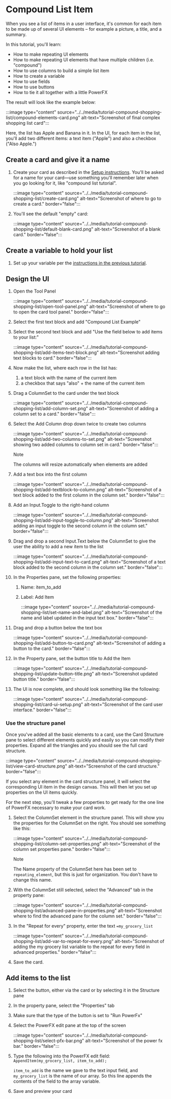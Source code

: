 # Compound List Item

When you see a list of items in a user interface, it's common for each item to be made up of several UI elements – for example a picture, a title, and a summary.

In this tutorial, you'll learn:

- How to make repeating UI elements
- How to make repeating UI elements that have multiple children (i.e. "compound")
- How to use columns to build a simple list item
- How to create a variable
- How to use fields
- How to use buttons
- How to tie it all together with a little PowerFX

The result will look like the example below:

:::image type="content" source="../../media/tutorial-compound-shopping-list/compound-elements-card.png" alt-text="Screenshot of final complex shopping list card":::

Here, the list has Apple and Banana in it. In the UI, for each item in the list, you'll add two different items: a text item ("Apple") and also a checkbox ("Also Apple.")

## Create a card and give it a name

1. Create your card as described in the [Setup instructions](../../get-started-designer/setup-designer.md). You'll be asked for a name for your card&mdash;use something you'll remember later when you go looking for it, like "compound list tutorial".

   :::image type="content" source="../../media/tutorial-compound-shopping-list/create-card.png" alt-text="Screenshot of where to go to create a card." border="false":::

1. You'll see the default "empty" card:

   :::image type="content" source="../../media/tutorial-compound-shopping-list/default-blank-card.png" alt-text="Screenshot of a blank card." border="false":::

## Create a variable to hold your list

1. Set up your variable per the [instructions in the previous tutorial](simple-shopping-list.md).

## Design the UI

1. Open the Tool Panel

   :::image type="content" source="../../media/tutorial-compound-shopping-list/open-tool-panel.png" alt-text="Screenshot of where to go to open the card tool panel." border="false":::

1. Select the first text block and add "Compound List Example"

1. Select the second text block and add "Use the field below to add items to your list:"

   :::image type="content" source="../../media/tutorial-compound-shopping-list/add-items-text-block.png" alt-text="Screenshot adding text blocks to card." border="false":::

1. Now make the list, where each row in the list has:

   1. a text block with the name of the current item
   1. a checkbox that says "also" + the name of the current item

1. Drag a ColumnSet to the card under the text block

   :::image type="content" source="../../media/tutorial-compound-shopping-list/add-column-set.png" alt-text="Screenshot of adding a column set to a card." border="false":::

1. Select the Add Column drop down twice to create two columns

   :::image type="content" source="../../media/tutorial-compound-shopping-list/add-two-columns-to-set.png" alt-text="Screenshot showing two added columns to column set in card." border="false":::

   > [!NOTE]
   > The columns will resize automatically when elements are added

1. Add a text box into the first column

   :::image type="content" source="../../media/tutorial-compound-shopping-list/add-textblock-to-column.png" alt-text="Screenshot of a text block added to the first column in the column set." border="false":::

1. Add an Input.Toggle to the right-hand column

   :::image type="content" source="../../media/tutorial-compound-shopping-list/add-input-toggle-to-column.png" alt-text="Screenshot adding an input toggle to the second column in the column set." border="false":::

1. Drag and drop a second Input.Text below the ColumnSet to give the user the ability to add a new item to the list

   :::image type="content" source="../../media/tutorial-compound-shopping-list/add-input-text-to-card.png" alt-text="Screenshot of a text block added to the second column in the column set." border="false":::

1. In the Properties pane, set the following properties:

   1. Name: item_to_add
   1. Label: Add Item

      :::image type="content" source="../../media/tutorial-compound-shopping-list/set-name-and-label.png" alt-text="Screenshot of the name and label updated in the input text box." border="false":::

1. Drag and drop a button below the text box

   :::image type="content" source="../../media/tutorial-compound-shopping-list/add-button-to-card.png" alt-text="Screenshot of adding a button to the card." border="false":::

1. In the Property pane, set the button title to Add the Item

   :::image type="content" source="../../media/tutorial-compound-shopping-list/update-button-title.png" alt-text="Screenshot updated button title." border="false":::

1. The UI is now complete, and should look something like the following:

   :::image type="content" source="../../media/tutorial-compound-shopping-list/card-ui-setup.png" alt-text="Screenshot of the card user interface." border="false":::

### Use the structure panel

Once you've added all the basic elements to a card, use the Card Structure pane to select different elements quickly and easily so you can modify their properties. Expand all the triangles and you should see the full card structure.

:::image type="content" source="../../media/tutorial-compound-shopping-list/view-card-structure.png" alt-text="Screenshot of the card structure." border="false":::

If you select any element in the card structure panel, it will select the corresponding UI item in the design canvas. This will then let you set up properties on the UI items quickly.

For the next step, you'll tweak a few properties to get ready for the one line of PowerFX necessary to make your card work.

1. Select the ColumnSet element in the structure panel. This will show you the properties for the ColumnSet on the right. You should see something like this:

   :::image type="content" source="../../media/tutorial-compound-shopping-list/column-set-properties.png" alt-text="Screenshot of the column set properties pane." border="false":::

   > [!NOTE]
   > The Name property of the ColumnSet here has been set to `repeating_element`, but this is just for organization. You don't have to change this name.

1. With the ColumnSet still selected, select the "Advanced" tab in the property pane:

   :::image type="content" source="../../media/tutorial-compound-shopping-list/advanced-pane-in-properties.png" alt-text="Screenshot where to find the advanced pane for the column set." border="false":::

1. In the "Repeat for every" property, enter the text `=my_grocery_list`

   :::image type="content" source="../../media/tutorial-compound-shopping-list/add-var-to-repeat-for-every.png" alt-text="Screenshot of adding the my grocery list variable to the repeat for every field in advanced properties." border="false":::

1. Save the card.

## Add items to the list

1. Select the button, either via the card or by selecting it in the Structure pane

1. In the property pane, select the "Properties" tab

1. Make sure that the type of the button is set to "Run PowerFx"

1. Select the PowerFX edit pane at the top of the screen

   :::image type="content" source="../../media/tutorial-compound-shopping-list/select-pfx-bar.png" alt-text="Screenshot of the power fx bar." border="false":::

1. Type the following into the PowerFX edit field: `AppendItem(my_grocery_list, item_to_add);`

   `item_to_add` is the name we gave to the text input field, and `my_grocery_list` is the name of our array. So this line appends the contents of the field to the array variable.

1. Save and preview your card
